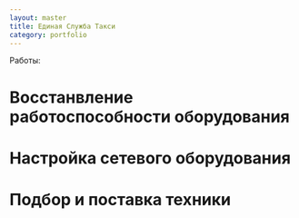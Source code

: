 ```yaml
---
layout: master
title: Единая Служба Такси
category: portfolio
---
```


Работы:
# Восстанвление работоспособности оборудования
# Настройка сетевого оборудования
# Подбор и поставка техники
